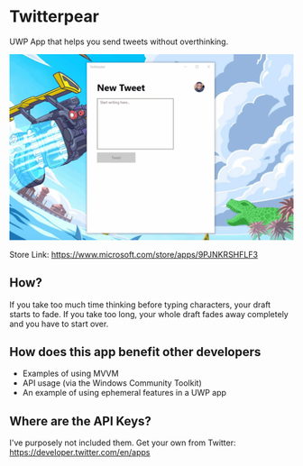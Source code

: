 # Twitterpear
UWP App that helps you send tweets without overthinking.

![Demo of Twitterpear showing off app text fading after a few seconds of no activity](img/TwitterpearDemo.gif)

Store Link: https://www.microsoft.com/store/apps/9PJNKRSHFLF3

## How?
If you take too much time thinking before typing characters, your draft starts to fade. If you take too long, your whole draft fades away completely and you have to start over.

## How does this app benefit other developers
- Examples of using MVVM
- API usage (via the Windows Community Toolkit)
- An example of using ephemeral features in a UWP app

## Where are the API Keys?
I've purposely not included them. Get your own from Twitter: https://developer.twitter.com/en/apps
